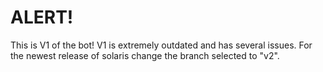 # ALERT!
This is V1 of the bot!
V1 is extremely outdated and has several issues. For the newest release of solaris change the branch selected to "v2".
